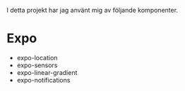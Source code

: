 I detta projekt har jag använt mig av följande komponenter.

# Expo

- expo-location
- expo-sensors
- expo-linear-gradient
- expo-notifications
